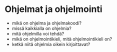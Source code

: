 # Ohjelmat ja ohjelmointi

* mikä on ohjelma ja ohjelmakoodi?
* missä kaikkialla on ohjelmia?
* mitä ohjelmilla voi tehdä?
* mikä on ohjelmointikieli, mitä ohjelmointikieli on?
* ketkä niitä ohjelmia oikein kirjoittavat?
